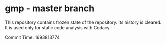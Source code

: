 # gmp - master branch

This repository contains frozen state of the repository.
Its history is cleared. It is used only for static code
analysis with Codacy.

Commit Time: 1693813774